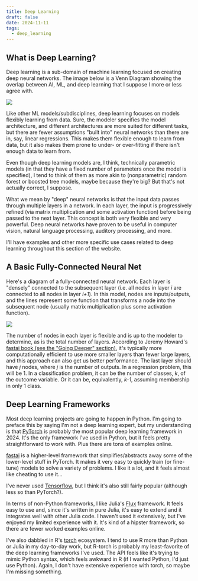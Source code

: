 ```yaml
---
title: Deep Learning
draft: false
date: 2024-11-11
tags:
  - deep_learning
---
```

## What is Deep Learning?

Deep learning is a sub-domain of machine learning focused on creating deep neural networks. The image below is a Venn Diagram showing the overlap between AI, ML, and deep learning that I suppose I more or less agree with.

![](https://miro.medium.com/v2/resize:fit:1400/1*_YTGLYXXn5JPTPz_Ew4HIw.png)

Like other ML models/subdisciplines, deep learning focuses on models flexibly learning from data. Sure, the modeler specifies the model architecture, and different architectures are more suited for different tasks, but there are fewer assumptions "built into" neural networks than there are in, say, linear regressions. This makes them flexible enough to learn from data, but it also makes them prone to under- or over-fitting if there isn't enough data to learn from. 

Even though deep learning models are, I think, technically parametric models (in that they have a fixed number of parameters once the model is specified), I tend to think of them as more akin to (nonparametric) random forest or boosted tree models, maybe because they're big? But that's not actually correct, I suppose.

What we mean by "deep" neural networks is that the input data passes through multiple layers in a network. In each layer, the input is progressively refined (via matrix multiplication and some activation function) before being passed to the next layer. This concept is both very flexible and very powerful. Deep neural networks have proven to be useful in computer vision, natural language processing, auditory processing, and more.

I'll have examples and other more specific use cases related to deep learning throughout this section of the website.

## A Basic Fully-Connected Neural Net 

Here's a diagram of a fully-connected neural network. Each layer is "densely" connected to the subsequent layer (i.e. all nodes in layer *i* are connected to all nodes in layer *i+1*). In this model, nodes are inputs/outputs, and the lines represent some function that transforms a node into the subsequent node (usually matrix multiplication plus some activation function).

![](https://miro.medium.com/v2/resize:fit:720/1*VHOUViL8dHGfvxCsswPv-Q.png)

The number of nodes in each layer is flexible and is up to the modeler to determine, as is the total number of layers. According to Jeremy Howard's [fastai book (see the "Going Deeper" section)](https://github.com/fastai/fastbook/blob/master/04_mnist_basics.ipynb), it's typically more computationally efficient to use more smaller layers than fewer large layers, and this approach can also get us better performance. The last layer should have *j* nodes, where *j* is the number of outputs. In a regression problem, this will be 1. In a classification problem, it can be the number of classes, *k*, of the outcome variable. Or it can be, equivalently, *k-1*, assuming membership in only 1 class.

## Deep Learning Frameworks

Most deep learning projects are going to happen in Python. I'm going to preface this by saying I'm not a deep learning expert, but my understanding is that [PyTorch](https://pytorch.org) is probably the most popular deep learning framework in 2024. It's the only framework I've used in Python, but it feels pretty straightforward to work with. Plus there are tons of examples online.

[fastai](https://docs.fast.ai/) is a higher-level framework that simplifies/abstracts away some of the lower-level stuff in PyTorch. It makes it very easy to quickly train (or fine-tune) models to solve a variety of problems. I like it a lot, and it feels almost like cheating to use it...

I've never used [Tensorflow](https://www.tensorflow.org/), but I think it's also still fairly popular (although less so than PyTorch?).

In terms of non-Python frameworks, I like Julia's [Flux](https://fluxml.ai/) framework. It feels easy to use and, since it's written in pure Julia, it's easy to extend and it integrates well with other Julia code. I haven't used it extensively, but I've enjoyed my limited experience with it. It's kind of a hipster framework, so there are fewer worked examples online.

I've also dabbled in R's [torch](https://torch.mlverse.org/) ecosystem. I tend to use R more than Python or Julia in my day-to-day work, but R-torch is probably my least-favorite of the deep learning frameworks I've used. The API feels like it's trying to mimic Python syntax, which feels awkward in R (if I wanted Python, I'd just use Python). Again, I don't have extensive experience with torch, so maybe I'm missing something.
